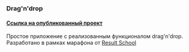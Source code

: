 ### Drag'n'drop
#### [Ссылка на опубликованный проект](https://d-sapockij.github.io/Drag-n-drop/)

Простое приложение с реализованным функционалом drag'n'drop. Разработано в рамках марафона от [Result School](https://result.school/)
